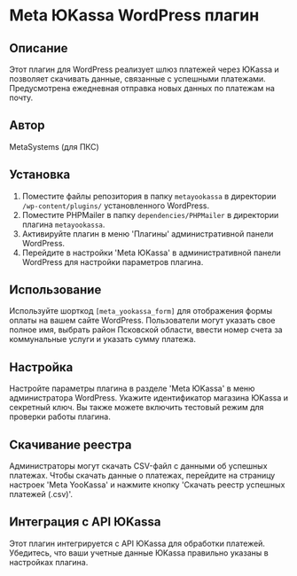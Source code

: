 # Meta ЮKassa WordPress плагин

## Описание
Этот плагин для WordPress реализует шлюз платежей через ЮKassa и позволяет скачивать данные, связанные с успешными платежами.
Предусмотрена ежедневная отправка новых данных по платежам на почту.

## Автор
MetaSystems (для ПКС)

## Установка
1. Поместите файлы репозитория в папку `metayookassa` в директории `/wp-content/plugins/` установленного WordPress.
2. Поместите PHPMailer в папку `dependencies/PHPMailer` в директории плагина `metayookassa`.
3. Активируйте плагин в меню 'Плагины' административной панели WordPress.
4. Перейдите в настройки 'Meta ЮKassa' в административной панели WordPress для настройки параметров плагина.

## Использование
Используйте шорткод `[meta_yookassa_form]` для отображения формы оплаты на вашем сайте WordPress. Пользователи могут указать свое полное имя, выбрать район Псковской области, ввести номер счета за коммунальные услуги и указать сумму платежа.

## Настройка
Настройте параметры плагина в разделе 'Meta ЮKassa' в меню администратора WordPress. Укажите идентификатор магазина ЮKassa и секретный ключ. Вы также можете включить тестовый режим для проверки работы плагина.

## Скачивание реестра
Администраторы могут скачать CSV-файл с данными об успешных платежах. Чтобы скачать данные о платежах, перейдите на страницу настроек 'Meta YooKassa' и нажмите кнопку 'Скачать реестр успешных платежей (.csv)'.

## Интеграция с API ЮKassa
Этот плагин интегрируется с API ЮKassa для обработки платежей. Убедитесь, что ваши учетные данные ЮKassa правильно указаны в настройках плагина.
